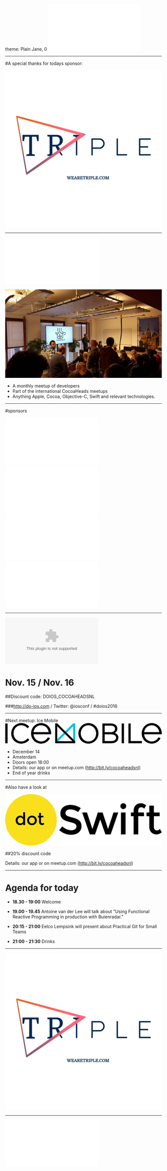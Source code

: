 theme: Plain Jane, 0
 ![fit 150%](../../Logos/CocoaHeadsNL.pdf)

---

#A special thanks for todays sponsor: 

![inline fit](../../Logos/triple.png)

---

![right](../../Logos/CocoaHeadsNL.pdf)

![inline fit](../../Images/2.jpg)

- A monthly meetup of developers
- Part of the international CocoaHeads meetups
- Anything Apple, Cocoa, Objective-C, Swift and relevant technologies.

---

#sponsors

![inline fit 40%](../../Logos/theCapitals.pdf)![inline fit 100%](../../Logos/ING_Logo_RGB_A6.pdf)
![inline fit 60%](../../Logos/egeniq.pdf)![inline fit 300%](../../Logos/xebia.pdf)

---

![inline fit 300%](../../Logos/do-iOS16.eps)

# Nov. 15 / Nov. 16
##Discount code: DOIOS_COCOAHEADSNL

###http://do-ios.com / Twitter: @iosconf / #doios2016

---

#Next meetup: Ice Mobile
![inline fit](../../Logos/icemobile.png)

- December 14
- Amsterdam
- Doors open 18:00
- Details: our app or on meetup.com (http://bit.ly/cocoaheadsnl)
- End of year drinks

---

#Also have a look at

![inline fit](../../Logos/dotswift.png)

##20% discount code

Details: our app or on meetup.com (http://bit.ly/cocoaheadsnl)

---

# Agenda for today

- **18.30 - 19:00** Welcome  

- **19.00 - 19.45** Antoine van der Lee will talk about "Using Functional Reactive Programming in production with Buienradar."



- **20:15 - 21:00** Eelco Lempsink will present about Practical Git for Small Teams

- **21:00 - 21:30** Drinks


---

![inline fit](../../Logos/triple.png)

---

![fit 150%](../../Logos/CocoaHeadsNL.pdf)
